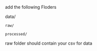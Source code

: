add the following Floders

data/

    raw/
    
    processed/

raw folder should contain your csv for data
